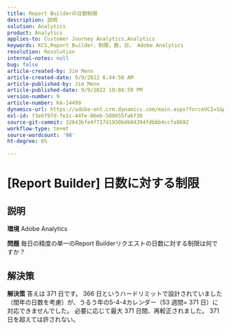 ```yaml
---
title: Report Builderの日数制限
description: 説明
solution: Analytics
product: Analytics
applies-to: Customer Journey Analytics,Analytics
keywords: KCS,Report Builder，制限，数，日， Adobe Analytics
resolution: Resolution
internal-notes: null
bug: false
article-created-by: Jim Menn
article-created-date: 9/9/2022 6:44:58 AM
article-published-by: Jim Menn
article-published-date: 9/9/2022 10:08:59 PM
version-number: 9
article-number: KA-14499
dynamics-url: https://adobe-ent.crm.dynamics.com/main.aspx?forceUCI=1&pagetype=entityrecord&etn=knowledgearticle&id=fcd64fe9-0a30-ed11-9db1-0022480866ad
exl-id: f3e6f97d-fe2c-44fe-86eb-500655fa6f38
source-git-commit: 32643bfe4f717d1930b4b84394fdb6b4ccfa8692
workflow-type: tm+mt
source-wordcount: '98'
ht-degree: 6%

---
```


# [Report Builder] 日数に対する制限

## 説明


<b>環境</b>
Adobe Analytics

<b>問題</b>
毎日の精度の単一のReport Builderリクエストの日数に対する制限は何ですか？


## 解決策


<b>解決策</b>
答えは 371 日です。
366 日というハードリミットで設計されていました（閏年の日数を考慮）が、うるう年の5-4-4カレンダー（53 週間= 371 日）に対応できませんでした。
必要に応じて最大 371 日間、再較正されました。
371 日を超えては許されない。
